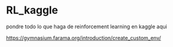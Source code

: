 # RL_kaggle
pondre todo lo que haga de reinforcement learning en kaggle aqui

https://gymnasium.farama.org/introduction/create_custom_env/
